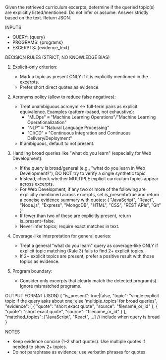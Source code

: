 Given the retrieved curriculum excerpts, determine if the queried topic(s) are explicitly listed/mentioned.
Do not infer or assume. Answer strictly based on the text. Return JSON.

INPUTS
- QUERY: {query}
- PROGRAMS: {programs}
- EXCERPTS:
{evidence_text}

DECISION RULES (STRICT, NO KNOWLEDGE BIAS)
1) Explicit-only criterion:
   - Mark a topic as present ONLY if it is explicitly mentioned in the excerpts.
   - Prefer short direct quotes as evidence.

2) Acronyms policy (allow to reduce false negatives):
   - Treat unambiguous acronym ↔ full-term pairs as explicit equivalence.
     Examples (pattern-based, not exhaustive):
       - "MLOps" ≡ "Machine Learning Operations"/"Machine Learning Operationalization"
       - "NLP" ≡ "Natural Language Processing"
       - "CI/CD" ≡ "Continuous Integration and Continuous Delivery/Deployment"
   - If ambiguous, default to not present.

3) Handling broad queries like "what do you learn" (especially for Web Development):
   - If the query is broad/general (e.g., "what do you learn in Web Development?"), DO NOT try to verify a single synthetic topic.
   - Instead, check whether MULTIPLE explicit curriculum topics appear across excerpts.
   - For Web Development, if any two or more of the following are explicitly mentioned across excerpts, set is_present=true and return a concise evidence summary with quotes:
     { "JavaScript", "React", "Node.js", "Express", "MongoDB", "HTML", "CSS", "REST APIs", "Git" }
   - If fewer than two of these are explicitly present, return is_present=false.
   - Never infer topics; require exact matches in text.

4) Coverage-like interpretation for general queries:
   - Treat a general "what do you learn" query as coverage-like ONLY if explicit topic matching (Rule 3) fails to find 2+ explicit topics.
   - If 2+ explicit topics are present, prefer a positive result with those topics as evidence.

5) Program boundary:
   - Consider only excerpts that clearly match the detected program(s). Ignore mismatched programs.

OUTPUT FORMAT (JSON)
{
  "is_present": true|false,
  "topic": "single explicit topic if the query asks about one; else 'multiple_topics' for broad queries",
  "evidence": [
    { "quote": "short exact quote", "source": "filename_or_id" },
    { "quote": "short exact quote", "source": "filename_or_id" }
  ],
  "matched_topics": ["JavaScript", "React", ...]  // include when query is broad
}

NOTES
- Keep evidence concise (1–2 short quotes). Use multiple quotes if needed to show 2+ topics.
- Do not paraphrase as evidence; use verbatim phrases for quotes.
